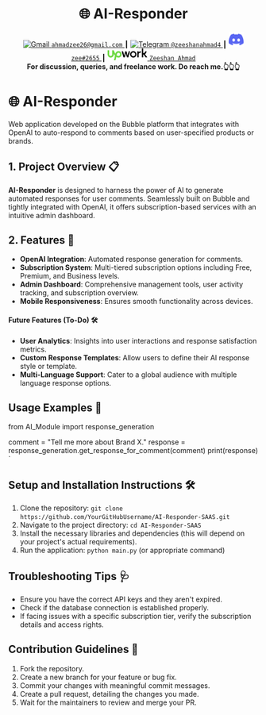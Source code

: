 <h1 align="center">🌐 AI-Responder</h1>

<div align="center">
  <a href="https://mail.google.com/mail/u/?authuser=ahmadzee26@gmail.com">
    <img alt="Gmail" width="30px" src="https://edent.github.io/SuperTinyIcons/images/svg/gmail.svg" />
    <code>ahmadzee26@gmail.com</code>
  </a>
  <span> ┃ </span>
  
  <a href="https://t.me/zeeshanahmad4">
    <img alt="Telegram" width="30px" src="https://edent.github.io/SuperTinyIcons/images/svg/telegram.svg" />
    <code>@zeeshanahmad4</code>
  </a>
  <span> ┃ </span>
  
  <a href="https://discord.com">
    <img alt="Discord" width="30px" src="https://github.com/Zeeshanahmad4/RealEstateMate-WhatsApp-Group-Management-Bot/blob/main/discord-icon-svgrepo-com.svg" />
    <code>zee#2655</code>
  </a>
  <span> ┃ </span>
  
  <a href="https://www.upwork.com/freelancers/zeeshanahmad291">
    <img alt="Upwork" width="80px" src="https://github.com/Zeeshanahmad4/Zeeshanahmad4/blob/main/upwork.svg" />
    <code>Zeeshan Ahmad</code>
  </a>
  
  <br />
  <strong>For discussion, queries, and freelance work. Do reach me.👆👆👆</strong>
</div>


# 🌐 **AI-Responder**


Web application developed on the Bubble platform that integrates with OpenAI to auto-respond to comments based on user-specified products or brands.

## 1\. Project Overview 📋

**AI-Responder** is designed to harness the power of AI to generate automated responses for user comments. Seamlessly built on Bubble and tightly integrated with OpenAI, it offers subscription-based services with an intuitive admin dashboard.

## 2\. Features 🚀

- **OpenAI Integration**: Automated response generation for comments.
- **Subscription System**: Multi-tiered subscription options including Free, Premium, and Business levels.
- **Admin Dashboard**: Comprehensive management tools, user activity tracking, and subscription overview.
- **Mobile Responsiveness**: Ensures smooth functionality across devices.

#### Future Features (To-Do) 🛠

- **User Analytics**: Insights into user interactions and response satisfaction metrics.
- **Custom Response Templates**: Allow users to define their AI response style or template.
- **Multi-Language Support**: Cater to a global audience with multiple language response options.

## Usage Examples 📌

from AI_Module import response_generation

comment = "Tell me more about Brand X."
response = response_generation.get_response_for_comment(comment)
print(response)
`

## Setup and Installation Instructions 🛠

1. Clone the repository: `git clone https://github.com/YourGitHubUsername/AI-Responder-SAAS.git`
2. Navigate to the project directory: `cd AI-Responder-SAAS`
3. Install the necessary libraries and dependencies (this will depend on your project's actual requirements).
4. Run the application: `python main.py` (or appropriate command)


## Troubleshooting Tips 🩺

- Ensure you have the correct API keys and they aren't expired.
- Check if the database connection is established properly.
- If facing issues with a specific subscription tier, verify the subscription details and access rights.


## Contribution Guidelines 🤝

1. Fork the repository.
2. Create a new branch for your feature or bug fix.
3. Commit your changes with meaningful commit messages.
4. Create a pull request, detailing the changes you made.
5. Wait for the maintainers to review and merge your PR.
